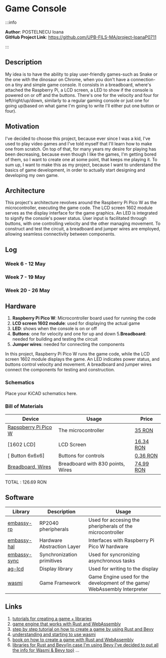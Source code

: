 # Game Console

:::info 

**Author**: POSTELNECU Ioana \
**GitHub Project Link**: https://github.com/UPB-FILS-MA/project-IoanaP0711

:::

## Description

My idea is to have the ability to play user-friendly games-such as Snake or the one with the dinosaur on Chrome, when you don't have a connection- on a tiny and simple game console. It consists in a breadboard, where's attached the Raspberry Pi, a LCD screen, a LED to show if the console is powered on or off and the buttons. There's one for the velocity and four for left/right/up/down, similarly to a regular gaming console or just one for going up(based on what game I'm going to write I'll either put one button or four). 

## Motivation

I've decided to choose this project, because ever since I was a kid, I've used to play video games and I've told myself that I'll learn how to make one from scratch. On top of that, for many years my desire for playing has been decreasing, because even though I like the games, I'm getting bored of them, so I want to create one at some point, that keeps me playing it. To sum up, I want to make this as my project, because I want to understand the basics of game development, in order to actually start designing and developing my own game. 

## Architecture 

This project's architecture revolves around the Raspberry Pi Pico W as the microcontroller, executing the game code. The LCD screen 1602 module serves as the display interface for the game graphics. An LED is integrated to signify the console's power status. User input is facilitated through buttons, with one controlling velocity and the other managing movement. To construct and test the circuit, a breadboard and jumper wires are employed, allowing seamless connectivity between components.

## Log

<!-- write every week your progress here -->

### Week 6 - 12 May

### Week 7 - 19 May

### Week 20 - 26 May

## Hardware

1. **Raspberry Pi Pico W**: Microcontroller board used for running the code
2. **LCD screen 1602 module**: used for displaying the actual game
3. **LED**: shows when the console is on or off
4. **Buttons**: one for velocity and one for up and down
5.**Breadboard**: needed for building and testing the circuit
6. **Jumper wires**: needed for connecting the components

In this project, Raspberry Pi Pico W runs the game code, while the LCD screen 1602 module displays the game. An LED indicates power status, and buttons control velocity and movement. A breadboard and jumper wires connect the components for testing and construction.

### Schematics

Place your KiCAD schematics here.

### Bill of Materials

<!-- Fill out this table with all the hardware components that you might need.

The format is 
```
| [Device](link://to/device) | This is used ... | [price](link://to/store) |

```

-->

| Device | Usage | Price |
|--------|--------|-------|
| [Rapspberry Pi Pico W](https://www.raspberrypi.com/documentation/microcontrollers/raspberry-pi-pico.html) | The microcontroller | [35 RON](https://www.optimusdigital.ro/en/raspberry-pi-boards/12394-raspberry-pi-pico-w.html) |
| [1602 LCD] | LCD Screen | [16.34 RON](https://www.optimusdigital.ro/en/lcds/2894-1602-lcd-with-i2c-interface-and-blue-backlight.html) |
| [ Button 6x6x6] | Buttons for controls | [0.36 RON](https://www.optimusdigital.ro/ro/butoane-i-comutatoare/1119-buton-6x6x6.html?search_query=butoane+&results=197) |
| [Breadboard, Wires](https://kits.plusivo.com/microcontroller-starter-kit/claim.html) |Breadboard with 830 points, Wires | [74.99 RON](https://www.optimusdigital.ro/ro/kituri/12333-kit-plusivo-microcontroller-starter.html?search_query=plusivo+microcontroller+starter+kit&results=3) |
TOTAL : 126.69 RON 

## Software

| Library | Description | Usage |
|---------|-------------|-------|
| [embassy-rp](https://github.com/embassy-rs/embassy/tree/main/embassy-rp) | RP2040 pheripherals | Used for accesing the pheripherals of the microcontroller  |
| [embassy-hal](https://github.com/embassy-rs/embassy) | Hardware Abstraction Layer | Interfaces with Raspberry Pi Pico W hardware |
| [embassy-sync](https://github.com/embassy-rs/embassy/tree/main/embassy-sync) | Synchronization primitives | Used for syncronizing asynchronous tasks |
| [ag-lcd](https://github.com/mjhouse/ag-lcd) | Display library | Used for writing to the display |
| [wasmi](https://github.com/wasmi-labs/wasmi) | Game Framework | Game Engine used for the development of the game/ WebAssembly Interpreter |



## Links

<!-- Add a few links that inspired you and that you think you will use for your project -->

1. [tutorials for creating a game + libraries](https://arewegameyet.rs/) 
2. [game engine that works with Rust and WebAssembly](https://github.com/bevyengine/bevy/tree/latest)
3. [step by step tutorial on how to create a game by using Rust and Bevy](https://www.youtube.com/watch?v=E9SzRc9HkOg)
4. [understanding and starting to use wasmi](https://blog.knoldus.com/hosting-wasm-modules-in-rust-easily-using-wasmi/#hosting-in-rust)
5. [book on how to create a game with Rust and WebAssembly](https://www2.irb.hr/korisnici/zskoda/hoffmanWasmRust.pdf)
6. [libraries for Rust and Bevy(in case I'm using Bevy I've decided to put all the info for Wasmi & Bevy too)](https://lib.rs/game-development)
...
